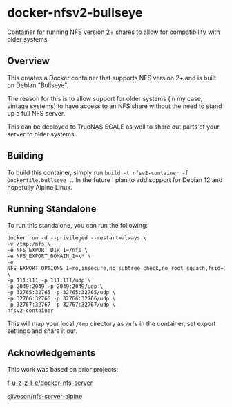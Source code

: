 # docker-nfsv2-bullseye

Container for running NFS version 2+ shares to allow for compatibility with older systems

## Overview

This creates a Docker container that supports NFS version 2+ and is built on Debian "Bullseye".

The reason for this is to allow support for older systems (in my case, vintage systems) to have access to an NFS share without the need to stand up a full NFS server.

This can be deployed to TrueNAS SCALE as well to share out parts of your server to older systems.

## Building

To build this container, simply run `build -t nfsv2-container -f Dockerfile.bullseye .`.  In the future I plan to add support for Debian 12 and hopefully Alpine Linux.

## Running Standalone

To run this standalone, you can run the following:

```
docker run -d --privileged --restart=always \
-v /tmp:/nfs \
-e NFS_EXPORT_DIR_1=/nfs \
-e NFS_EXPORT_DOMAIN_1=\* \
-e NFS_EXPORT_OPTIONS_1=ro,insecure,no_subtree_check,no_root_squash,fsid=1 \
-p 111:111 -p 111:111/udp \
-p 2049:2049 -p 2049:2049/udp \
-p 32765:32765 -p 32765:32765/udp \
-p 32766:32766 -p 32766:32766/udp \
-p 32767:32767 -p 32767:32767/udp \
nfsv2-container

```

This will map your local `/tmp` directory as `/nfs` in the container, set export settings and share it out.


## Acknowledgements

This work was based on prior projects:

[f-u-z-z-l-e/docker-nfs-server](https://github.com/f-u-z-z-l-e/docker-nfs-server)

[sjiveson/nfs-server-alpine](https://github.com/sjiveson/nfs-server-alpine)

